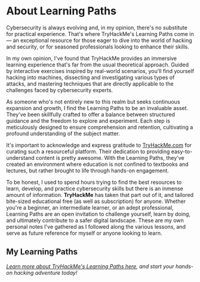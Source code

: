 # About Learning Paths

Cybersecurity is always evolving and, in my opinion, there's no substitute for practical experience. That's where TryHackMe's Learning Paths come in — an exceptional resource for those eager to dive into the world of hacking and security, or for seasoned professionals looking to enhance their skills.

In my own opinion, I've found that TryHackMe provides an immersive learning experience that's far from the usual theoretical approach. Guided by interactive exercises inspired by real-world scenarios, you'll find yourself hacking into machines, dissecting and investigating various types of attacks, and mastering techniques that are directly applicable to the challenges faced by cybersecurity experts.

As someone who's not entirely new to this realm but seeks continuous expansion and growth, I find the Learning Paths to be an invaluable asset. They've been skillfully crafted to offer a balance between structured guidance and the freedom to explore and experiment. Each step is meticulously designed to ensure comprehension and retention, cultivating a profound understanding of the subject matter.

It's important to acknowledge and express gratitude to [TryHackMe.com](https://tryhackme.com) for curating such a resourceful platform. Their dedication to providing easy-to-understand content is pretty awesome. With the Learning Paths, they've created an environment where education is not confined to textbooks and lectures, but rather brought to life through hands-on engagement.

To be honest, I used to spend hours trying to find the best resources to learn, develop, and practice cybersecurity skills but there is an inmense amount of information.  **TryHackMe** has taken that part out of it, and tailored bite-sized educational free (as well as subscription) for anyone. Whether you're a beginner, an intermediate learner, or an adept professional, Learning Paths are an open invitation to challenge yourself, learn by doing, and ultimately contribute to a safer digital landscape. These are my own personal notes I've gathered as I followed along the various lessons, and serve as future reference for myself or anyone looking to learn.

## My Learning Paths



*[Learn more about TryHackMe's Learning Paths here](https://tryhackme.com/hacktivities), and start your hands-on hacking adventure today!*